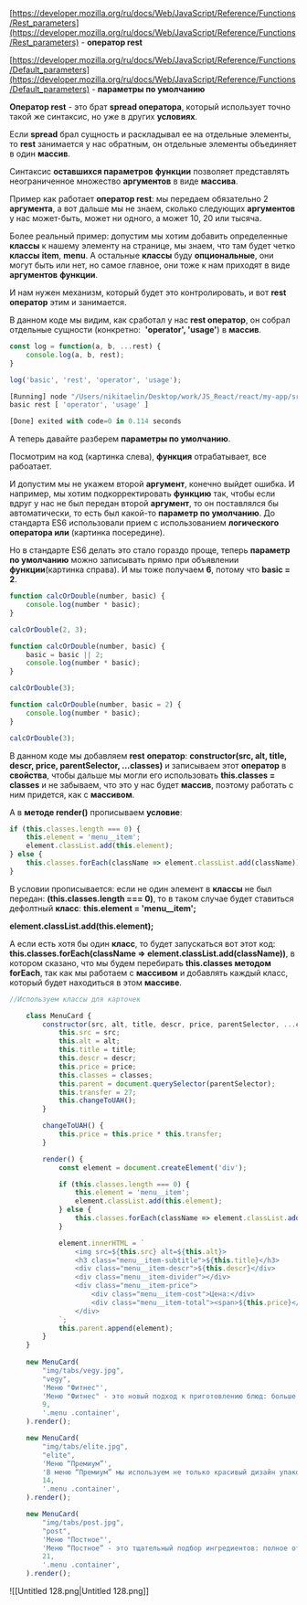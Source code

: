 [https://developer.mozilla.org/ru/docs/Web/JavaScript/Reference/Functions/Rest_parameters](https://developer.mozilla.org/ru/docs/Web/JavaScript/Reference/Functions/Rest_parameters) - **оператор rest**

[https://developer.mozilla.org/ru/docs/Web/JavaScript/Reference/Functions/Default_parameters](https://developer.mozilla.org/ru/docs/Web/JavaScript/Reference/Functions/Default_parameters) - **параметры по умолчанию**

  

**Оператор rest** - это брат **spread оператора**, который использует точно такой же синтаксис, но уже в других **условиях**.

Если **spread** брал сущность и раскладывал ее на отдельные элементы, то **rest** занимается у нас обратным, он отдельные элементы объединяет в один **массив**.

Синтаксис **оставшихся параметров** **функции** позволяет представлять неограниченное множество **аргументов** в виде **массива**.

Пример как работает **оператор rest**: мы передаем обязательно 2 **аргумента**, а вот дальше мы не знаем, сколько следующих **аргументов** у нас может-быть, может ни одного, а может 10, 20 или тысяча.

Более реальный пример: допустим мы хотим добавить определенные **классы** к нашему элементу на странице, мы знаем, что там будет четко **классы** **item**, **menu**. А остальные **классы** буду **опциональные**, они могут быть или нет, но самое главное, они тоже к нам приходят в виде **аргументов** **функции**.

И нам нужен механизм, который будет это контролировать, и вот **rest** **оператор** этим и занимается.

В данном коде мы видим, как сработал у нас **rest оператор**, он собрал отдельные сущности (конкретно:  **'operator', 'usage'**) в **массив**.

```JavaScript
const log = function(a, b, ...rest) {
    console.log(a, b, rest);
}

log('basic', 'rest', 'operator', 'usage');
```

```JavaScript
[Running] node "/Users/nikitaelin/Desktop/work/JS_React/react/my-app/src/tempCodeRunnerFile.js"
basic rest [ 'operator', 'usage' ]

[Done] exited with code=0 in 0.114 seconds
```

А теперь давайте разберем **параметры по умолчанию**.

Посмотрим на код (картинка слева), **функция** отрабатывает, все рабоатает.

И допустим мы не укажем второй **аргумент**, конечно выйдет ошибка. И например, мы хотим подкорректировать **функцию** так, чтобы если вдруг у нас не был передан второй **аргумент**, то он поставлялся бы автоматически, то есть был какой-то **параметр по умолчанию**. До стандарта ES6 использовали прием с использованием **логического оператора или** (картинка посередине).

Но в стандарте ES6 делать это стало гораздо проще, теперь **параметр по умолчанию** можно записывать прямо при объявлении **функции**(картинка справа). И мы тоже получаем **6**, потому что **basic = 2**.

```JavaScript
function calcOrDouble(number, basic) {
    console.log(number * basic);
}

calcOrDouble(2, 3);
```

```JavaScript
function calcOrDouble(number, basic) {
    basic = basic || 2;
    console.log(number * basic);
}

calcOrDouble(3);
```

```JavaScript
function calcOrDouble(number, basic = 2) {
    console.log(number * basic);
}

calcOrDouble(3);
```

В данном коде мы добавляем **rest** **оператор**: **constructor(src, alt, title, descr, price, parentSelector, ...classes)** и записываем этот **оператор** в **свойства**, чтобы дальше мы могли его использовать **this.classes = classes** и не забываем, что это у нас будет **массив**, поэтому работать с ним придется, как с **массивом**.

А в **методе render()** прописываем **условие**:

```JavaScript
if (this.classes.length === 0) {
    this.element = 'menu__item';
    element.classList.add(this.element);
} else {
    this.classes.forEach(className => element.classList.add(className));  
}
```

В условии прописывается: если не один элемент в **классы** не был передан: **(this.classes.length === 0)**, то в таком случае будет ставиться дефолтный **класс**: **this.element = 'menu__item';**

**element.classList.add(this.element);**

А если есть хотя бы один **класс**, то будет запускаться вот этот код:  **this.classes.forEach(className => element.classList.add(className))**, в котором сказано, что мы будем перебирать **this.classes методом** **forEach**, так как мы работаем с **массивом** и добавлять каждый класс, который будет находиться в этом **массиве**.

```JavaScript
//Используем классы для карточек 

    class MenuCard {
        constructor(src, alt, title, descr, price, parentSelector, ...classes){
            this.src = src;
            this.alt = alt;
            this.title = title;
            this.descr = descr;
            this.price = price;
            this.classes = classes;
            this.parent = document.querySelector(parentSelector);
            this.transfer = 27;
            this.changeToUAH();
        }

        changeToUAH() {
            this.price = this.price * this.transfer;
        }

        render() {
            const element = document.createElement('div');

            if (this.classes.length === 0) {
                this.element = 'menu__item';
                element.classList.add(this.element);
            } else {
                this.classes.forEach(className => element.classList.add(className));  
            }

            element.innerHTML = `                
                <img src=${this.src} alt=${this.alt}>
                <h3 class="menu__item-subtitle">${this.title}</h3>
                <div class="menu__item-descr">${this.descr}</div>
                <div class="menu__item-divider"></div>
                <div class="menu__item-price">
                    <div class="menu__item-cost">Цена:</div>
                    <div class="menu__item-total"><span>${this.price}</span> грн/день</div>
                </div>
            `;
            this.parent.append(element);
        }
    }
    
    new MenuCard(
        "img/tabs/vegy.jpg",
        "vegy",
        'Меню "Фитнес"',
        'Меню "Фитнес" - это новый подход к приготовлению блюд: больше свежих овощей и фруктов. Продукт активных и здоровых людей. Это абсолютно новый продукт с оптимальной ценой и высоким качеством!',
        9,
        '.menu .container',
    ).render();

    new MenuCard(
        "img/tabs/elite.jpg",
        "elite",
        'Меню “Премиум”',
        'В меню “Премиум” мы используем не только красивый дизайн упаковки, но и качественное исполнение блюд. Красная рыба, морепродукты, фрукты - ресторанное меню без похода в ресторан!',
        14,
        '.menu .container',
    ).render();

    new MenuCard(
        "img/tabs/post.jpg",
        "post",
        'Меню "Постное"',
        'Меню “Постное” - это тщательный подбор ингредиентов: полное отсутствие продуктов животного происхождения, молоко из миндаля, овса, кокоса или гречки, правильное количество белков за счет тофу и импортных вегетарианских стейков.',
        21,
        '.menu .container',
    ).render();
```

![[Untitled 128.png|Untitled 128.png]]